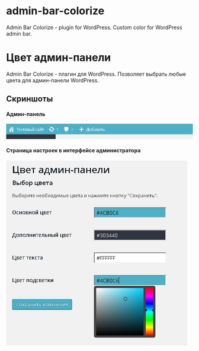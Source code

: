 # admin-bar-colorize
Admin Bar Colorize - plugin for WordPress. Custom color for WordPress admin bar.

# Цвет админ-панели
Admin Bar Colorize - плагин для WordPress. Позволяет выбрать любые цвета для админ-панели WordPress.

## Скриншоты ##
#### Админ-панель ####
![Скриншот админ-панели](screenshots/admin_bar_ru.png)

#### Страница настроек в интерфейсе администратора ####
![Скриншот админ-панели](screenshots/admin_options_ru.png)